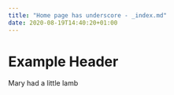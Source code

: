 ```yaml
---
title: "Home page has underscore - _index.md"
date: 2020-08-19T14:40:20+01:00
---
```


# Example Header

Mary had a little lamb